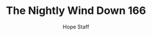 ---
image: /assets/img/nwd/166_nwd_matthew_11_28_tpt.png
title: The Nightly Wind Down 166
categories:
  - The Nightly Wind Down
author: Hope Staff
notes: The Nightly Wind Down 166
embed: >-
  EMBED_GOES_HERE
transcript: >-
  SOME LINES OF TEXT START HERE
---